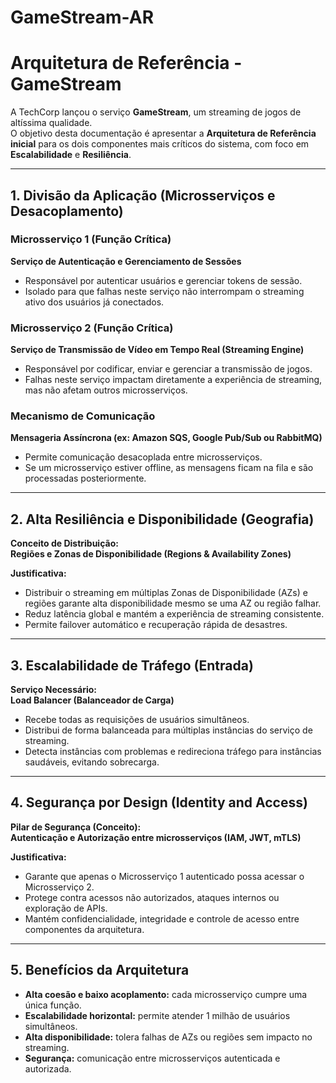 # GameStream-AR

# Arquitetura de Referência - GameStream

A TechCorp lançou o serviço **GameStream**, um streaming de jogos de altíssima qualidade.  
O objetivo desta documentação é apresentar a **Arquitetura de Referência inicial** para os dois componentes mais críticos do sistema, com foco em **Escalabilidade** e **Resiliência**.

---

## 1. Divisão da Aplicação (Microsserviços e Desacoplamento)

### Microsserviço 1 (Função Crítica)
**Serviço de Autenticação e Gerenciamento de Sessões**
- Responsável por autenticar usuários e gerenciar tokens de sessão.
- Isolado para que falhas neste serviço não interrompam o streaming ativo dos usuários já conectados.

### Microsserviço 2 (Função Crítica)
**Serviço de Transmissão de Vídeo em Tempo Real (Streaming Engine)**
- Responsável por codificar, enviar e gerenciar a transmissão de jogos.
- Falhas neste serviço impactam diretamente a experiência de streaming, mas não afetam outros microsserviços.

### Mecanismo de Comunicação
**Mensageria Assíncrona (ex: Amazon SQS, Google Pub/Sub ou RabbitMQ)**
- Permite comunicação desacoplada entre microsserviços.
- Se um microsserviço estiver offline, as mensagens ficam na fila e são processadas posteriormente.

---

## 2. Alta Resiliência e Disponibilidade (Geografia)

**Conceito de Distribuição:**  
**Regiões e Zonas de Disponibilidade (Regions & Availability Zones)**

**Justificativa:**  
- Distribuir o streaming em múltiplas Zonas de Disponibilidade (AZs) e regiões garante alta disponibilidade mesmo se uma AZ ou região falhar.  
- Reduz latência global e mantém a experiência de streaming consistente.  
- Permite failover automático e recuperação rápida de desastres.

---

## 3. Escalabilidade de Tráfego (Entrada)

**Serviço Necessário:**  
**Load Balancer (Balanceador de Carga)**
- Recebe todas as requisições de usuários simultâneos.
- Distribui de forma balanceada para múltiplas instâncias do serviço de streaming.
- Detecta instâncias com problemas e redireciona tráfego para instâncias saudáveis, evitando sobrecarga.

---

## 4. Segurança por Design (Identity and Access)

**Pilar de Segurança (Conceito):**  
**Autenticação e Autorização entre microsserviços (IAM, JWT, mTLS)**

**Justificativa:**  
- Garante que apenas o Microsserviço 1 autenticado possa acessar o Microsserviço 2.  
- Protege contra acessos não autorizados, ataques internos ou exploração de APIs.  
- Mantém confidencialidade, integridade e controle de acesso entre componentes da arquitetura.

---

## 5. Benefícios da Arquitetura

- **Alta coesão e baixo acoplamento:** cada microsserviço cumpre uma única função.  
- **Escalabilidade horizontal:** permite atender 1 milhão de usuários simultâneos.  
- **Alta disponibilidade:** tolera falhas de AZs ou regiões sem impacto no streaming.  
- **Segurança:** comunicação entre microsserviços autenticada e autorizada. 